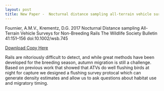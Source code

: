 ```yaml
---
layout: post
title: New Paper -  Nocturnal distance sampling all-terrain vehicle surveys for nonbreeding rails.
---
```



Fournier, A.M.V., Krementz, D.G. 2017 Nocturnal Distance sampling All-Terrain Vehicle Surveys for Non-Breeding Rails The Wildlife Society Bulletin 41:151–156 doi:10.1002/wsb.745 

[Download  Copy Here](https://github.com/aurielfournier/aurielfournier.github.io/blob/master/_pdfs/Fournier_et_al-2017-Wildlife_Society_Bulletin.pdf) 

Rails are nitoriously difficult to detect, and while great methods have been developed for the breeding season, autumn migration is still a challenge. Based on previous work that showed that ATVs do well flushing birds at night for capture we designed a flushing survey protocal which can generate density estimates and allow us to ask questions about habitat use and migratory timing. 
